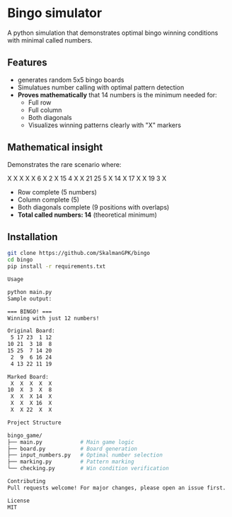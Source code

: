 # Bingo simulator

A python simulation that demonstrates optimal bingo winning conditions with minimal called numbers.

## Features

- generates random 5x5 bingo boards
- Simulatues number calling with optimal pattern detection
- **Proves mathematically** that 14 numbers is the minimum needed for:
    - Full row
    - Full column
    - Both diagonals
   - Visualizes winning patterns clearly with "X" markers


## Mathematical insight

Demonstrates the rare scenario where:

 X  X  X  X  X
 6  X  2  X 15
 4  X  X 21 25
 5  X 14  X 17
 X  X 19  3  X

- Row complete (5 numbers)
- Column complete (5)
- Both diagonals complete (9 positions with overlaps)
- **Total called numbers: 14** (theoretical minimum)

## Installation

```bash
git clone https://github.com/SkalmanGPK/bingo
cd bingo
pip install -r requirements.txt

Usage

python main.py
Sample output:

=== BINGO! ===
Winning with just 12 numbers!

Original Board:
 5 17 23  1 12
10 21  3 18  8
15 25  7 14 20
 2  9  6 16 24
 4 13 22 11 19

Marked Board:
 X  X  X  X  X
10  X  3  X  8
 X  X  X 14  X
 X  X  X 16  X
 X  X 22  X  X

Project Structure

bingo_game/
├── main.py            # Main game logic
├── board.py           # Board generation
├── input_numbers.py   # Optimal number selection
├── marking.py         # Pattern marking
└── checking.py        # Win condition verification

Contributing
Pull requests welcome! For major changes, please open an issue first.

License
MIT
